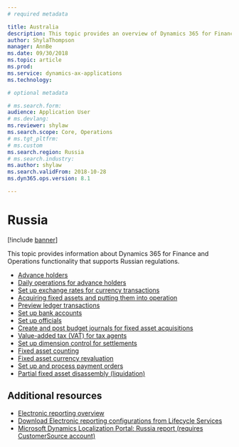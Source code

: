 ```yaml
---
# required metadata

title: Australia
description: This topic provides an overview of Dynamics 365 for Finance and Operations functionality that is specific to Russia.
author: ShylaThompson
manager: AnnBe
ms.date: 09/30/2018
ms.topic: article
ms.prod: 
ms.service: dynamics-ax-applications
ms.technology: 

# optional metadata

# ms.search.form:
audience: Application User
# ms.devlang: 
ms.reviewer: shylaw
ms.search.scope: Core, Operations
# ms.tgt_pltfrm: 
# ms.custom
ms.search.region: Russia
# ms.search.industry: 
ms.author: shylaw
ms.search.validFrom: 2018-10-28
ms.dyn365.ops.version: 8.1

---
```


# Russia

[!include [banner](../includes/banner.md)]

This topic provides information about Dynamics 365 for Finance and Operations functionality that supports Russian regulations. 


- [Advance holders](rus-advance-holders.md)
- [Daily operations for advance holders](rus-advance-holders-daily-operations.md)
- [Set up exchange rates for currency transactions](rus-exchange-difference.md)
- [Acquiring fixed assets and putting them into operation](rus-fixed-asset-acquisition.md)
- [Preview ledger transactions](rus-ledger-transactions-preview.md)
- [Set up bank accounts](rus-local-settings-requisites-bank-module.md)
- [Set up officials](rus-officials.md)
- [Create and post budget journals for fixed asset acquisitions](rus-post-budget-fixed-asset-acquisition.md)
- [Value-added tax (VAT) for tax agents](rus-tax-agent.md)
- [Set up dimension control for settlements](rus-transactions-settlement-date.md)
- [Fixed asset counting](rus-fixed-assets-counting.md)
- [Fixed asset currency revaluation](rus-fixed-asset-currency-revaluation.md)
- [Set up and process payment orders](rus-payment-order-settings-processing.md)
- [Partial fixed asset disassembly (liquidation)](rus-fixed-assets-disassembly.md)


## Additional resources

- [Electronic reporting overview](../../dev-itpro/analytics/general-electronic-reporting.md)
- [Download Electronic reporting configurations from Lifecycle Services](../../dev-itpro/analytics/download-electronic-reporting-configuration-lcs.md)
- [Microsoft Dynamics Localization Portal: Russia report (requires CustomerSource account)](https://mbs.microsoft.com/files/customer/AX/Support/supportnews/Russia.html)
